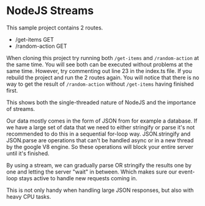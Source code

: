 # NodeJS Streams
This sample project contains 2 routes. 
- /get-items GET
- /random-action GET

When cloning this project try running both `/get-items` and `/random-action` at the same time. You will see both can be executed without problems at the same time.
However, try commenting out line 23 in the index.ts file. If you rebuild the project and run the 2 routes again. You will notice that there is no way to get the result of `/random-action` without `/get-items` having finished first. 

This shows both the single-threaded nature of NodeJS and the importance of streams. 

Our data mostly comes in the form of JSON from for example a database. If we have a large set of data that we need to either stringify or parse it's not recommended to do this in a sequential for-loop way. 
JSON.stringify and JSON.parse are operations that can't be handled async or in a new thread by the google V8 engine. So these operations will block your entire server until it's finished. 

By using a stream, we can gradually parse OR stringify the results one by one and letting the server "wait" in between. Which makes sure our event-loop stays active to handle new requests coming in. 

This is not only handy when handling large JSON responses, but also with heavy CPU tasks.



